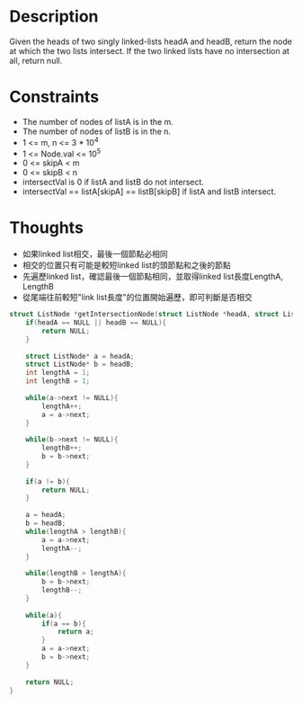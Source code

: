 # Description

Given the heads of two singly linked-lists headA and headB, return the node at which the two lists intersect. If the two linked lists have no intersection at all, return null.

# Constraints

- The number of nodes of listA is in the m.
- The number of nodes of listB is in the n.
- 1 <= m, n <= 3 * 10<sup>4</sup>
- 1 <= Node.val <= 10<sup>5</sup>
- 0 <= skipA < m
- 0 <= skipB < n
- intersectVal is 0 if listA and listB do not intersect.
- intersectVal == listA[skipA] == listB[skipB] if listA and listB intersect.

# Thoughts

- 如果linked list相交，最後一個節點必相同
- 相交的位置只有可能是較短linked list的頭節點和之後的節點
- 先遍歷linked list，確認最後一個節點相同，並取得linked list長度LengthA, LengthB
- 從尾端往前較短"link list長度"的位置開始遍歷，即可判斷是否相交

```c
struct ListNode *getIntersectionNode(struct ListNode *headA, struct ListNode *headB){
	if(headA == NULL || headB == NULL){
		return NULL;
	}
	
	struct ListNode* a = headA;
	struct ListNode* b = headB;
	int lengthA = 1;
	int lengthB = 1;
	
	while(a->next != NULL){
		lengthA++;
		a = a->next;
	}
	
	while(b->next != NULL){
		lengthB++;
		b = b->next;
	}
	
	if(a != b){
		return NULL;
	}
	
	a = headA;
	b = headB;
	while(lengthA > lengthB){
		a = a->next;
		lengthA--;
	}
	
	while(lengthB > lengthA){
		b = b->next;
		lengthB--;
	}
	
	while(a){
		if(a == b){
			return a;
		}
		a = a->next;
		b = b->next;
	}
	
	return NULL;
}
```

